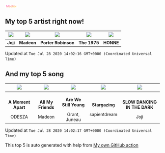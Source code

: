 ![Meehoi Logo](https://github.com/beam41/beam41/raw/master/mh.svg)

## My top 5 artist right now!
<!-- table start -->
|<img src="https://i.scdn.co/image/5386e44d5e07dc662c0d6f14c3ae9c47e8898e06">|<img src="https://i.scdn.co/image/3f4c99a2932c2e21fc966123050cd92fe4ff0c15">|<img src="https://i.scdn.co/image/50c288dcdab974637f634438faeafbd4a96ece81">|<img src="https://i.scdn.co/image/1717dac024e71f64ec421a658c7a9769d41ce251">|<img src="https://i.scdn.co/image/8b9e5d9441a0208eca61b6a1f7fba5e390dd835d">|
| :---: | :---: | :---: | :---: | :---: |
|<b>Joji</b>|<b>Madeon</b>|<b>Porter Robinson</b>|<b>The 1975</b>|<b>HONNE</b>|

Updated at `Tue Jul 28 2020 14:02:16 GMT+0000 (Coordinated Universal Time)`
<!-- table end -->

## And my top 5 song
<!-- table song start -->
|<img src="https://i.scdn.co/image/ab67616d00001e0299a3a1c380019cdc2ba9b8c2">|<img src="https://i.scdn.co/image/ab67616d00001e02dc384e6d13983fe1cd415ade">|<img src="https://i.scdn.co/image/ab67616d00001e025bb0f92c88480fb24dec0c31">|<img src="https://i.scdn.co/image/ab67616d00001e022057743ed6bf8bd21f5e68f2">|<img src="https://i.scdn.co/image/ab67616d00001e0260ba1d6104d0475c7555a6b2">|
| :---: | :---: | :---: | :---: | :---: |
|<p><b>A Moment Apart</b></p> ODESZA|<p><b>All My Friends</b></p> Madeon|<p><b>Are We Still Young</b></p> Grant, Juneau|<p><b>Stargazing</b></p> sapientdream|<p><b>SLOW DANCING IN THE DARK</b></p> Joji|

Updated at `Tue Jul 28 2020 14:02:17 GMT+0000 (Coordinated Universal Time)`
<!-- table song end -->

This top 5 is auto generated with help from [My own GitHub action](https://github.com/beam41/spotify-listening)